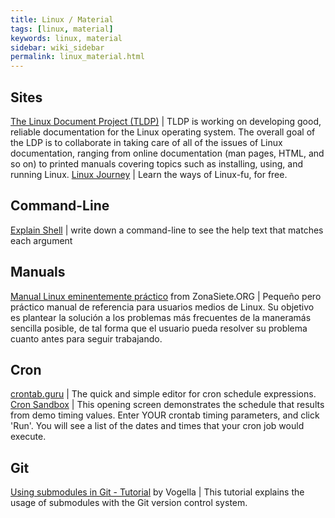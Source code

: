 ```yaml
---
title: Linux / Material
tags: [linux, material]
keywords: linux, material
sidebar: wiki_sidebar
permalink: linux_material.html
---
```


## Sites

[The Linux Document Project (TLDP)](http://www.tldp.org/guides.html) | TLDP is working on developing good, reliable documentation for the Linux operating system. The overall goal of the LDP is to collaborate in taking care of all of the issues of Linux documentation, ranging from online documentation (man pages, HTML, and so on) to printed manuals covering topics such as installing, using, and running Linux.
[Linux Journey](https://linuxjourney.com/) | Learn the ways of Linux-fu, for free.


## Command-Line

[Explain Shell](https://www.explainshell.com/) | write down a command-line to see the help text that matches each argument


## Manuals

[Manual Linux eminentemente práctico](https://personal.us.es/echevarria/documentos/ManualLinuxZonaSiete.pdf) from ZonaSiete.ORG <i class="fa fa-globe"></i> | Pequeño pero práctico manual de referencia para usuarios medios de Linux. Su objetivo es plantear la solución a los problemas más frecuentes de la maneramás sencilla posible, de tal forma que el usuario pueda resolver su problema cuanto antes para seguir trabajando.

## Cron

[crontab.guru](https://crontab.guru/) | The quick and simple editor for cron schedule expressions.
[Cron Sandbox](https://crontab.guru/) | This opening screen demonstrates the schedule that results from demo timing values. Enter YOUR crontab timing parameters, and click 'Run'. You will see a list of the dates and times that your cron job would execute.

## Git

[Using submodules in Git - Tutorial](http://www.vogella.com/tutorials/GitSubmodules/article.html) by Vogella | This tutorial explains the usage of submodules with the Git version control system.
